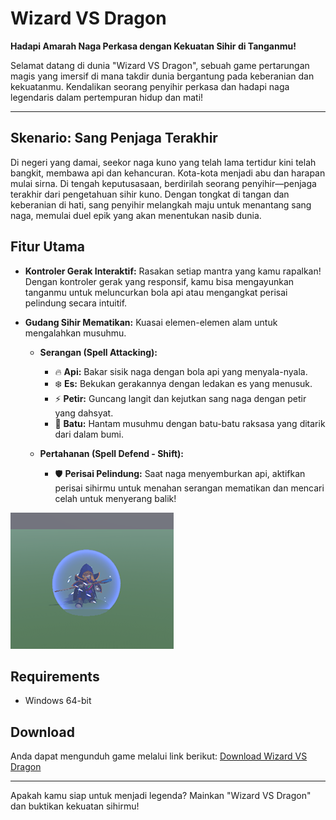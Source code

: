 # Wizard VS Dragon

**Hadapi Amarah Naga Perkasa dengan Kekuatan Sihir di Tanganmu!**

Selamat datang di dunia "Wizard VS Dragon", sebuah game pertarungan magis yang imersif di mana takdir dunia bergantung pada keberanian dan kekuatanmu. Kendalikan seorang penyihir perkasa dan hadapi naga legendaris dalam pertempuran hidup dan mati!

---

## Skenario: Sang Penjaga Terakhir

Di negeri yang damai, seekor naga kuno yang telah lama tertidur kini telah bangkit, membawa api dan kehancuran. Kota-kota menjadi abu dan harapan mulai sirna. Di tengah keputusasaan, berdirilah seorang penyihir—penjaga terakhir dari pengetahuan sihir kuno. Dengan tongkat di tangan dan keberanian di hati, sang penyihir melangkah maju untuk menantang sang naga, memulai duel epik yang akan menentukan nasib dunia.

## Fitur Utama

*   __Kontroler Gerak Interaktif:__ Rasakan setiap mantra yang kamu rapalkan! Dengan kontroler gerak yang responsif, kamu bisa mengayunkan tanganmu untuk meluncurkan bola api atau mengangkat perisai pelindung secara intuitif.

*   __Gudang Sihir Mematikan:__ Kuasai elemen-elemen alam untuk mengalahkan musuhmu.
    *   **Serangan (Spell Attacking):**
        *   🔥 **Api:** Bakar sisik naga dengan bola api yang menyala-nyala.
        *   ❄️ **Es:** Bekukan gerakannya dengan ledakan es yang menusuk.
        *   ⚡ **Petir:** Guncang langit dan kejutkan sang naga dengan petir yang dahsyat.
        *   🗿 **Batu:** Hantam musuhmu dengan batu-batu raksasa yang ditarik dari dalam bumi.

    *   **Pertahanan (Spell Defend - Shift):**
        *   🛡️ **Perisai Pelindung:** Saat naga menyemburkan api, aktifkan perisai sihirmu untuk menahan serangan mematikan dan mencari celah untuk menyerang balik!

![Penyihir Mengaktifkan Perisai](Shield_Action.png)

## Requirements

*   Windows 64-bit

## Download

Anda dapat mengunduh game melalui link berikut:
[Download Wizard VS Dragon](https://github.com/Lelegoyeng/Wizard-VS-Dragon-Review/releases/tag/Exe)

---

Apakah kamu siap untuk menjadi legenda? Mainkan "Wizard VS Dragon" dan buktikan kekuatan sihirmu!
